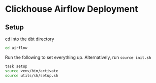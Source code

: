 # Clickhouse Airflow Deployment

## Setup
cd into the dbt directory
```sh
cd airflow
```

Run the following to set everything up. Alternatively, run `source init.sh`
```sh
task setup
source venv/bin/activate
source utils/sh/setup.sh
```